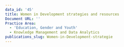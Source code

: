 ```yaml
---
data_id: '45'
title: Women in Development strategies and resources
Document URL: ''
Practice Area:
  - 'Education, Gender and Youth'
  - Knowledge Management and Data Analytics
publications_slug: Women-in-Development-strategie
---
```

